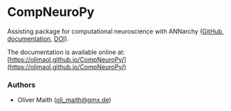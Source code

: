 # CompNeuroPy
Assisting package for computational neuroscience with ANNarchy ([GitHub](https://github.com/ANNarchy/ANNarchy), [documentation](https://annarchy.github.io/), [DOI](https://doi.org/10.5281/zenodo.6415039)).

The documentation is available online at:
[https://olimaol.github.io/CompNeuroPy/](https://olimaol.github.io/CompNeuroPy/)

### Authors

* Oliver Maith (oli_maith@gmx.de)
